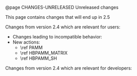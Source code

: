 @page CHANGES-UNRELEASED Unreleased changes

This page contains changes that will end up in 2.5

Changes from version 2.4 which are relevant for users:
- Changes leading to incompatible behavior:
- New actions:
  - \ref PAMM
  - \ref HBPAMM_MATRIX
  - \ref HBPAMM_SH

Changes from version 2.4 which are relevant for developers:
